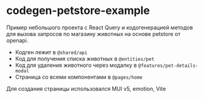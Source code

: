 # codegen-petstore-example

Пример небольшого проекта с React Query и кодогенерацией методов для вызова запросов по магазину животных на основе petstore от openapi.

- Кодген лежит в `@shared/api`
- Код для получения списка животных в `@entities/pet`
- Код для удаления животного через модалку в `@features/pet-details-modal`
- Страница со всеми компонентами в `@pages/home`

Для создания страницы использовался MUI v5, emotion, Vite
